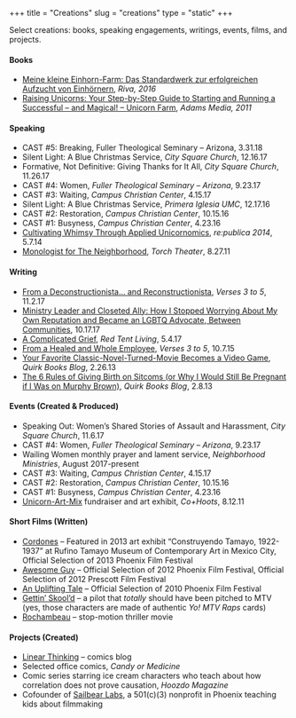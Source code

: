 +++
title = "Creations"
slug = "creations"
type = "static"
+++

Select creations: books, speaking engagements, writings, events, films, and projects.

#### Books

* [Meine kleine Einhorn-Farm: Das Standardwerk zur erfolgreichen Aufzucht von Einhörnern](https://www.amazon.de/Meine-kleine-Einhorn-Farm-Standardwerk-erfolgreichen/dp/3868839534), *Riva, 2016*
* [Raising Unicorns: Your Step-by-Step Guide to Starting and Running a Successful – and Magical! – Unicorn Farm](https://www.amazon.com/Raising-Unicorns-Step--Step-Successful/dp/1440525900/), *Adams Media, 2011*

#### Speaking

* CAST #5: Breaking, Fuller Theological Seminary – Arizona, 3.31.18
* Silent Light: A Blue Christmas Service, *City Square Church*, 12.16.17
* Formative, Not Definitive: Giving Thanks for It All, *City Square Church*, 11.26.17
* CAST #4: Women, *Fuller Theological Seminary – Arizona*, 9.23.17
* CAST #3: Waiting, *Campus Christian Center*, 4.15.17
* Silent Light: A Blue Christmas Service, *Primera Iglesia UMC*, 12.17.16
* CAST #2: Restoration, *Campus Christian Center*, 10.15.16
* CAST #1: Busyness, *Campus Christian Center*, 4.23.16
* [Cultivating Whimsy Through Applied Unicornomics](https://www.youtube.com/watch?v=2C7Fkov1IpU), *re:publica 2014*, 5.7.14
* [Monologist for The Neighborhood](https://vimeo.com/28266335), *Torch Theater*, 8.27.11

#### Writing

* [From a Deconstructionista… and Reconstructionista](http://verses3to5.com/from-a-deconstructionista-and-reconstructionista/), *Verses 3 to 5*, 11.2.17
* [Ministry Leader and Closeted Ally: How I Stopped Worrying About My Own Reputation and Became an LGBTQ Advocate, Between Communities](https://www.betweencommunities.com/blog/2017/10/1/ministry-leader-and-closeted-ally), 10.17.17
* [A Complicated Grief](https://redtentliving.com/2017/05/04/a-complicated-grief/), *Red Tent Living*, 5.4.17
* [From a Healed and Whole Employee](http://verses3to5.com/from-a-healed-and-whole-employee/), *Verses 3 to 5*, 10.7.15
* [Your Favorite Classic-Novel-Turned-Movie Becomes a Video Game](http://www.quirkbooks.com/post/your-favorite-classic-novel-turned-movie-becomes-video-game), *Quirk Books Blog*, 2.26.13
* [The 6 Rules of Giving Birth on Sitcoms (or Why I Would Still Be Pregnant if I Was on Murphy Brown)](http://www.quirkbooks.com/post/6-rules-giving-birth-sitcoms-or-why-i-would-still-be-pregnant-if-i-was-murphy-brown), *Quirk Books Blog*, 2.8.13

#### Events (Created & Produced)

* Speaking Out: Women’s Shared Stories of Assault and Harassment, *City Square Church*, 11.6.17
* CAST #4: Women, *Fuller Theological Seminary – Arizona*, 9.23.17
* Wailing Women monthly prayer and lament service, *Neighborhood Ministries*, August 2017-present
* CAST #3: Waiting, *Campus Christian Center*, 4.15.17
* CAST #2: Restoration, *Campus Christian Center*, 10.15.16
* CAST #1: Busyness, *Campus Christian Center*, 4.23.16
* [Unicorn-Art-Mix](http://www.phoenixnewtimes.com/arts/unicorn-art-mix-at-co-hoots-this-weekend-6565966) fundraiser and art exhibit, *Co+Hoots*, 8.12.11

#### Short Films (Written)

* [Cordones](https://vimeo.com/41571112) – Featured in 2013 art exhibit “Construyendo Tamayo, 1922-1937” at Rufino Tamayo Museum of Contemporary Art in Mexico City, Official Selection of 2013 Phoenix Film Festival
* [Awesome Guy](https://vimeo.com/31805329) – Official Selection of 2012 Phoenix Film Festival, Official Selection of 2012 Prescott Film Festival
* [An Uplifting Tale](https://vimeo.com/21274431) – Official Selection of 2010 Phoenix Film Festival
* [Gettin’ Skool’d](https://www.youtube.com/watch?v=iOu0ilzu52g) – a pilot that *totally* should have been pitched to MTV (yes, those characters are made of authentic *Yo! MTV Raps* cards)
* [Rochambeau](https://vimeo.com/21276655) – stop-motion thriller movie

#### Projects (Created)

* [Linear Thinking](http://linearthinkingcomics.blogspot.com/) – comics blog
* Selected office comics, *Candy or Medicine*
* Comic series starring ice cream characters who teach about how correlation does not prove causation, *Hoozdo Magazine*
* Cofounder of [Sailbear Labs](https://www.facebook.com/sailbearlabs), a 501(c)(3) nonprofit in Phoenix teaching kids about filmmaking